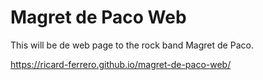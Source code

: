 # Magret de Paco Web

This will be de web page to the rock band Magret de Paco.

https://ricard-ferrero.github.io/magret-de-paco-web/